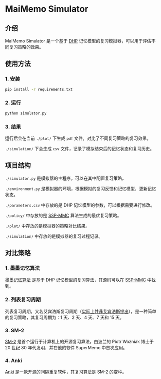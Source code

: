 # MaiMemo Simulator

## 介绍

MaiMemo Simulator 是一个基于 [DHP](https://www.maimemo.com/paper/) 记忆模型的复习模拟器，可以用于评估不同复习策略的效果。

## 使用方法

### 1. 安装

```bash
pip install -r requirements.txt
```

### 2. 运行

```bash
python simulator.py
```

### 3. 结果

运行后会在当前 `./plot/` 下生成 `pdf` 文件，对比了不同复习策略的复习效果。

`./simulation/` 下会生成 `csv` 文件，记录了模拟结束后的记忆状态和复习历史。

## 项目结构

`./simulator.py` 是模拟器的主程序，可以在其中配置复习策略。

`./environment.py` 是模拟器的环境，根据模拟的复习反馈和记忆模型，更新记忆状态。

`./parameters.csv` 中存放的是 DHP 记忆模型的参数，可以根据需要进行修改。

`./policy/` 中存放的是 [SSP-MMC](https://github.com/maimemo/SSP-MMC) 算法生成的最优复习策略。

`./plot/` 中存放的是模拟器的策略对比结果。

`./simulation/` 中存放的是模拟器的复习过程记录。

## 对比策略

### 1. 墨墨记忆算法

[墨墨记忆算法](https://www.maimemo.com/paper/) 是基于 DHP 记忆模型的复习算法，其源码可以在 [SSP-MMC](https://github.com/maimemo/SSP-MMC) 中找到。

### 2. 列表复习周期

列表复习周期，又名艾宾浩斯复习周期（[实际上并非艾宾浩斯提出](https://www.zhihu.com/question/19798259/answer/2125871191)），是一种简单的复习策略，其复习周期为：1 天、2 天、4 天、7 天和 15 天。

### 3. SM-2

[SM-2](https://zhuanlan.zhihu.com/p/97887756) 是首个运行于计算机上的开源复习算法，由波兰的 Piotr Wozniak 博士于 20 世纪 80 年代发明，并在他的软件 SuperMemo 中首次应用。

### 4. Anki

[Anki](https://apps.ankiweb.net/) 是一款开源的间隔重复软件，其复习算法是 SM-2 的变种。